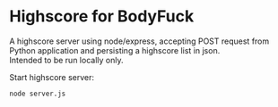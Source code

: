 # Highscore for BodyFuck

A highscore server using node/express, accepting POST request from Python application and persisting a highscore list in json.\
Intended to be run locally only.

Start highscore server:
```
node server.js
```